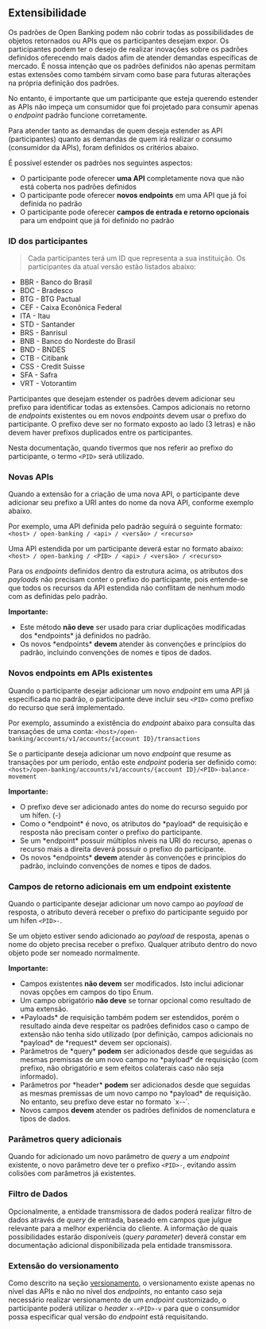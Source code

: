 ## Extensibilidade

Os padrões de Open Banking podem não cobrir todas as possibilidades de objetos retornados ou APIs que os participantes desejam expor. 
Os participantes podem ter o desejo de realizar inovações sobre os padrões definidos oferecendo mais dados afim de atender demandas específicas de mercado. É nossa intenção que os padrões definidos não apenas permitam estas extensões como também sirvam como base para futuras alterações na própria definição dos padrões.

No entanto, é importante que um participante que esteja querendo estender as APIs não impeça um consumidor que foi projetado para consumir apenas o *endpoint* padrão funcione corretamente.

Para atender tanto as demandas de quem deseja estender as API (participantes) quanto as demandas de quem irá realizar o consumo (consumidor da APIs), foram definidos os critérios abaixo.

É possível estender os padrões nos seguintes aspectos:

* O participante pode oferecer **uma API** completamente nova que não está coberta nos padrões definidos
* O participante pode oferecer **novos endpoints** em uma API que já foi definida no padrão
* O participante pode oferecer **campos de entrada e retorno opcionais** para um endpoint que já foi definido no padrão

### ID dos participantes

>Cada participantes terá um ID que representa a sua instituição. Os participantes da atual versão estão listados abaixo:
<ul>
<li>BBR - Banco do Brasil</li>
<li>BDC - Bradesco</li>
<li>BTG - BTG Pactual</li>
<li>CEF - Caixa Econônica Federal</li>
<li>ITA - Itau</li>
<li>STD - Santander</li>
<li>BRS - Banrisul</li>
<li>BNB - Banco do Nordeste do Brasil</li>
<li>BND - BNDES</li>
<li>CTB - Citibank</li>
<li>CSS - Credit Suisse</li>
<li>SFA - Safra</li>
<li>VRT - Votorantim</li>
</ul>

Participantes que desejam estender os padrões devem adicionar seu prefixo para identificar todas as extensões.
Campos adicionais no retorno de *endpoints* existentes ou em novos *endpoints* devem usar o prefixo do participante. O prefixo deve ser no formato exposto ao lado (3 letras) e não devem haver prefixos duplicados entre os participantes.

Nesta documentação, quando tivermos que nos referir ao prefixo do participante, o termo `<PID>` será utilizado.

### Novas APIs

Quando a extensão for a criação de uma nova API, o participante deve adicionar seu prefixo a URI antes do nome da nova API, conforme exemplo abaixo.

Por exemplo, uma API definida pelo padrão seguirá o seguinte formato: 
`<host> / open-banking / <api> / <versão> / <recurso>`

Uma API estendida por um participante deverá estar no formato abaixo:
`<host> / open-banking / <PID> / <api> / <versão> / <recurso>`

Para os *endpoints* definidos dentro da estrutura acima, os atributos dos *payloads* não precisam conter o prefixo do participante, pois entende-se que todos os recursos da API estendida não conflitam de nenhum modo com as definidas pelo padrão.

<aside class="warning">
    <b>Importante:</b>
    <ul>
        <li>Este método <b>não deve</b> ser usado para criar duplicações modificadas dos *endpoints* já definidos no padrão.</li>
        <li>Os novos *endpoints* <b>devem</b> atender às convenções e princípios do padrão, incluindo convenções de nomes e tipos de dados.</li>
    </ul>
</aside>

### Novos endpoints em APIs existentes

Quando o participante desejar adicionar um novo *endpoint* em uma API já especificada no padrão, o participante deve incluir seu `<PID>` como prefixo do recurso que será implementado.

Por exemplo, assumindo a existência do *endpoint* abaixo para consulta das transações de uma conta:
`<host>/open-banking/accounts/v1/accounts/{account ID}/transactions`

Se o participante deseja adicionar um novo *endpoint* que resume as transações por um período, então este *endpoint* poderia ser definido como:
`<host>/open-banking/accounts/v1/accounts/{account ID}/<PID>-balance-movement`

<aside class="warning">
    <b>Importante:</b>
    <ul>
        <li>O prefixo deve ser adicionado antes do nome do recurso seguido por um hífen. (-)</li>
        <li>Como o *endpoint* é novo, os atributos do *payload* de requisição e resposta não precisam conter o prefixo do participante.</li>
        <li>Se um *endpoint* possuir múltiplos níveis na URI do recurso, apenas o recurso mais a direita deverá possuir o prefixo do participante. </li>
        <li>Os novos *endpoints* <b>devem</b> atender às convenções e princípios do padrão, incluindo convenções de nomes e tipos de dados.</li>
    </ul>
</aside>

### Campos de retorno adicionais em um endpoint existente

Quando o participante desejar adicionar um novo campo ao *payload* de resposta, o atributo deverá receber o prefixo do participante seguido por um hífen `<PID>-`.

Se um objeto estiver sendo adicionado ao *payload* de resposta, apenas o nome do objeto precisa receber o prefixo. Qualquer atributo dentro do novo objeto pode ser nomeado normalmente.

<aside class="warning">
    <b>Importante:</b>
    <ul>
        <li>Campos existentes <b>não devem</b> ser modificados. Isto inclui adicionar novas opções em campos do tipo Enum.</li>
        <li>Um campo obrigatório <b>não deve</b> se tornar opcional como resultado de uma extensão.</li>
        <li>*Payloads* de requisição também podem ser estendidos, porém o resultado ainda deve respeitar os padrões definidos caso o campo de extensão não tenha sido utilizado (por definição, campos adicionais no *payload* de *request* devem ser opcionais).</li>
        <li>Parâmetros de *query* <b>podem</b> ser adicionados desde que seguidas as mesmas premissas de um novo campo no *payload* de requisição (com prefixo, não obrigatório e sem efeitos colaterais caso não seja informado).</li>
        <li>Parâmetros por *header* <b>podem</b> ser adicionados desde que seguidas as mesmas premissas de um novo campo no *payload* de requisição. No entanto, seu prefixo deve estar no formato `x-<PID>-`.</li>
        <li>Novos campos <b>devem</b> atender os padrões definidos de nomenclatura e tipos de dados.</li>
    </ul>
</aside>

### Parâmetros query adicionais

Quando for adicionado um novo parâmetro de *query* a um *endpoint* existente, o novo parâmetro deve ter o prefixo `<PID>-`, evitando assim colisões com parâmetros já existentes.

### Filtro de Dados

Opcionalmente, a entidade transmissora de dados poderá realizar filtro de dados através de *query* de entrada, baseado em campos que julgue relevante para a melhor experiência do cliente.	
A informação de quais possibilidades estarão disponíveis (*query parameter*) deverá constar em documentação adicional disponibilizada pela entidade transmissora.	

### Extensão do versionamento

Como descrito na seção [versionamento](#introducao-versionamento), o versionamento existe apenas no nível das APIs e não no nível dos *endpoints*, no entanto caso seja necessário realizar versionamento de um *endpoint* customizado, o participante poderá utilizar o *header* `x-<PID>-v` para que o consumidor possa especificar qual versão do *endpoint* está requisitando.